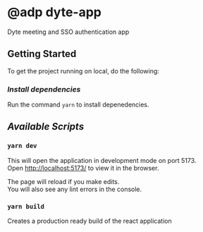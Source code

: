 # @adp dyte-app

Dyte meeting and SSO authentication app

## Getting Started

To get the project running on local, do the following:

### _Install dependencies_

Run the command `yarn` to install depenedencies.

## _Available Scripts_

### `yarn dev`

This will open the application in development mode on port 5173.\
Open [http://localhost:5173/](http://localhost:5173/) to view it in the browser.

The page will reload if you make edits.\
You will also see any lint errors in the console.

### `yarn build`

Creates a production ready build of the react application